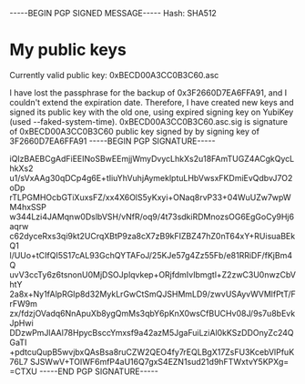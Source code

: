 -----BEGIN PGP SIGNED MESSAGE-----
Hash: SHA512

# My public keys
Currently valid public key: 0xBECD00A3CC0B3C60.asc

I have lost the passphrase for the backup of 0x3F2660D7EA6FFA91, and I couldn't extend the expiration date. Therefore, I have created new keys and signed its public key with the old one, using expired signing key on YubiKey (used --faked-system-time).
0xBECD00A3CC0B3C60.asc.sig is signature of 0xBECD00A3CC0B3C60 public key signed by by signing key of 3F2660D7EA6FFA91
-----BEGIN PGP SIGNATURE-----

iQIzBAEBCgAdFiEEINoSBwEEmjjWmyDvycLhkXs2u18FAmTUGZ4ACgkQycLhkXs2
u1/sVxAAg30qDCp4g6E+tIiuYhVuhjAymeklptuLHbVwsxFKDmiEvQdbvJ7O2oDp
rTLPGMHOcbGTiXuxsFZ/xx4X6OlS5yKxyi+ONaq8rvP33+04WuUZw7wpWM4hxSSP
w344Lzi4JAMqnw0DslbVSH/vNfR/oq9/4t73sdkiRDMnozsOG6EgGoCy9Hj6aqrw
c62dyceRxs3qi9kt2UCrqXBtP9za8cX7zB9kFIZBZ47hZ0nT64xY+RUisuaBEkQ1
l/UUo+tCIfQI5S17cAL93GchQYTAFoJ/25KJe57g4Zz55Fb/e81RRiDF/fKjBm4Q
uvV3ccTy6z6tsnonU0MjDSOJplqvkep+ORjfdmIvIbmgtl+Z2zwC3U0nwzCbVhtY
2a8x+Ny1fAlpRGIp8d32MykLrGwCtSmQJSHMmLD9/zwvUSAyvWVMlfPtT/FrFW9m
zx/fdzjOVadq6NnApuXb8ygQmMs3qbY6pKnX0wsCfBUCHv08J/9s7u8bEvkJpHwi
DDzwPmJlAAl78HpycBsccYmxsf9a42azM5JgaFuiLziAl0kKSzDDOnyZc24QGaTI
+pdtcuQupB5wvjbxQAsBsa8ruCZW2QEO4fy7rEQLBgX17ZsFU3KcebVlPfuK76L7
SJSWwV+TOIWF6mfP4aU16Q7gxS4EZN1sud21d9hFTWxtvY5KPXg=
=CTXU
-----END PGP SIGNATURE-----
